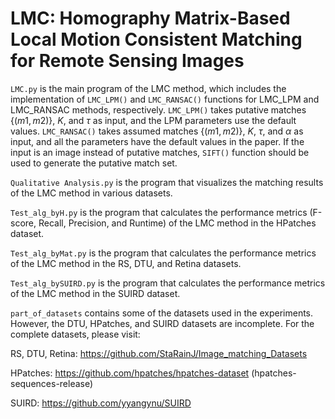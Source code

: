 # LMC: Homography Matrix-Based Local Motion Consistent Matching for Remote Sensing Images

`LMC.py` is the main program of the LMC method, which includes the implementation of `LMC_LPM()` and `LMC_RANSAC()` functions for LMC_LPM and LMC_RANSAC methods, respectively. `LMC_LPM()` takes putative matches $\{(m1,m2)\}$, $K$, and $\tau$ as input, and the LPM parameters use the default values. `LMC_RANSAC()` takes assumed matches $\{(m1,m2)\}$, $K$, $\tau$, and $\alpha$ as input, and all the parameters have the default values in the paper. If the input is an image instead of putative matches, `SIFT()` function should be used to generate the putative match set.

`Qualitative Analysis.py` is the program that visualizes the matching results of the LMC method in various datasets.

`Test_alg_byH.py` is the program that calculates the performance metrics (F-score, Recall, Precision, and Runtime) of the LMC method in the HPatches dataset.

`Test_alg_byMat.py` is the program that calculates the performance metrics of the LMC method in the RS, DTU, and Retina datasets.

`Test_alg_bySUIRD.py` is the program that calculates the performance metrics of the LMC method in the SUIRD dataset.

`part_of_datasets` contains some of the datasets used in the experiments. However, the DTU, HPatches, and SUIRD datasets are incomplete. For the complete datasets, please visit:

RS, DTU, Retina: https://github.com/StaRainJ/Image_matching_Datasets

HPatches: https://github.com/hpatches/hpatches-dataset  (hpatches-sequences-release)

SUIRD: https://github.com/yyangynu/SUIRD

